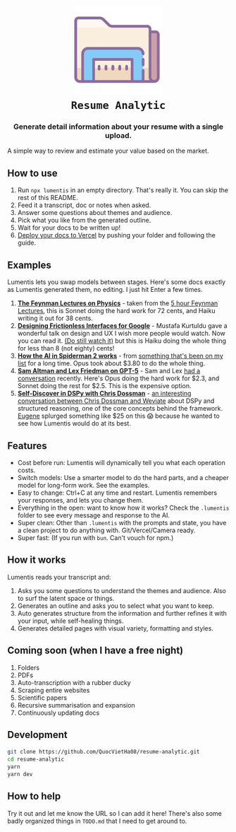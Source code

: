 <h1 align="center">
  <br>
  <!-- <a href="https://github.com/QuocVietHa08/resume-analytic"><img src="https://github.com/QuocVietHa08/resume-analytic/public/img/file.png" alt="Lumentis" width="200"></a> -->
  <a href="https://github.com/QuocVietHa08/resume-analytic"><img src="./public/img/file.png" alt="Lumentis" width="200"></a>
  <br>
<code>Resume Analytic</code>
  <br>
</h1>

<h3 align="center">Generate detail information about your resume with a single upload.</h3>

A simple way to review and estimate your value based on the market.

<!-- [![Twitter Follow](https://img.shields.io/twitter/follow/hrishi?style=social)](https://twitter.com/hrishioa) -->

</div>

<div align="center">

<!-- ![lumentis](https://github.com/hrishioa/lumentis/assets/973967/cd16bc41-bd8a-40b6-97b0-c3b57d4650cb) -->

</div>

## How to use

1. Run `npx lumentis` in an empty directory. That's really it. You can skip the rest of this README.
2. Feed it a transcript, doc or notes when asked.
3. Answer some questions about themes and audience.
4. Pick what you like from the generated outline.
5. Wait for your docs to be written up!
6. [Deploy your docs to Vercel](https://vercel.com/docs/deployments/overview) by pushing your folder and following the guide.

## Examples

Lumentis lets you swap models between stages. Here's some docs exactly as Lumentis generated them, no editing. I just hit Enter a few times.

1. **[The Feynman Lectures on Physics](https://feynman-lectures.vercel.app/)** - taken from the [5 hour Feynman Lectures](https://www.youtube.com/watch?v=kEx-gRfuhhk), this is Sonnet doing the hard work for 72 cents, and Haiku writing it out for 38 cents.
2. **[Designing Frictionless Interfaces for Google](https://designing-better-ui.vercel.app/)** - Mustafa Kurtuldu gave a wonderful talk on design and UX I wish more people would watch. Now you can read it. [(Do still watch it)](https://www.youtube.com/watch?v=Drf5ZKd4aVY) but this is Haiku doing the whole thing for less than 8 (not eighty) cents!
3. **[How the AI in Spiderman 2 works](https://spiderman-2-ai-mechanics.vercel.app/)** - from [something that's been on my list](https://www.youtube.com/watch?v=LxWq65CZBU8) for a long time. Opus took about $3.80 to do the whole thing.
4. **[Sam Altman and Lex Friedman on GPT-5](https://sam-lex-gpt5.vercel.app/)** - Sam and Lex [had a conversation](https://www.youtube.com/watch?v=jvqFAi7vkBc) recently. Here's Opus doing the hard work for $2.3, and Sonnet doing the rest for $2.5. This is the expensive option.
5. **[Self-Discover in DSPy with Chris Dossman](https://lumentis-autogen-dspy-weviate-podcast.vercel.app/)** - [an interesting conversation between Chris Dossman and Weviate](https://www.youtube.com/watch?v=iC64q1gFWiY) about DSPy and structured reasoning, one of the core concepts behind the framework. [Eugene](https://github.com/eugene-yaroslavtsev) splurged something like $25 on this 😱 because he wanted to see how Lumentis would do at its best.

## Features

- Cost before run: Lumentis will dynamically tell you what each operation costs.
- Switch models: Use a smarter model to do the hard parts, and a cheaper model for long-form work. See the examples.
- Easy to change: Ctrl+C at any time and restart. Lumentis remembers your responses, and lets you change them.
- Everything in the open: want to know how it works? Check the `.lumentis` folder to see every message and response to the AI.
- Super clean: Other than `.lumentis` with the prompts and state, you have a clean project to do anything with. Git/Vercel/Camera ready.
- Super fast: (If you run with `bun`. Can't vouch for npm.)

## How it works

Lumentis reads your transcript and:

1. Asks you some questions to understand the themes and audience. Also to surf the latent space or things.
2. Generates an outline and asks you to select what you want to keep.
3. Auto generates structure from the information and further refines it with your input, while self-healing things.
4. Generates detailed pages with visual variety, formatting and styles.

## Coming soon (when I have a free night)

1. Folders
2. PDFs
3. Auto-transcription with a rubber ducky
4. Scraping entire websites
5. Scientific papers
6. Recursive summarisation and expansion
7. Continuously updating docs

## Development

```bash
git clone https://github.com/QuocVietHa08/resume-analytic.git
cd resume-analytic
yarn
yarn dev
```

## How to help

Try it out and let me know the URL so I can add it here! There's also some badly organized things in `TODO.md` that I need to get around to.


